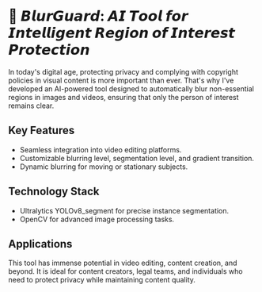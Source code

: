 # 🚀 𝘽𝙡𝙪𝙧𝙂𝙪𝙖𝙧𝙙: 𝘼𝙄 𝙏𝙤𝙤𝙡 𝙛𝙤𝙧 𝙄𝙣𝙩𝙚𝙡𝙡𝙞𝙜𝙚𝙣𝙩 𝙍𝙚𝙜𝙞𝙤𝙣 𝙤𝙛 𝙄𝙣𝙩𝙚𝙧𝙚𝙨𝙩 𝙋𝙧𝙤𝙩𝙚𝙘𝙩𝙞𝙤𝙣


In today's digital age, protecting privacy and complying with copyright policies in visual content is more important than ever. That's why I've developed an AI-powered tool designed to automatically blur non-essential regions in images and videos, ensuring that only the person of interest remains clear.

## Key Features
- Seamless integration into video editing platforms.
- Customizable blurring level, segmentation level, and gradient transition.
- Dynamic blurring for moving or stationary subjects.

## Technology Stack
- Ultralytics YOLOv8_segment for precise instance segmentation.
- OpenCV for advanced image processing tasks.

## Applications
This tool has immense potential in video editing, content creation, and beyond. It is ideal for content creators, legal teams, and individuals who need to protect privacy while maintaining content quality.

